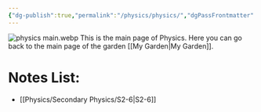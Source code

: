 ```yaml
---
{"dg-publish":true,"permalink":"/physics/physics/","dgPassFrontmatter":true}
---
```


![physics main.webp](/img/user/Doc%20and%20Pic/Pics/physics%20main.webp)
This is the main page of Physics.
Here you can go back to the main page of the garden [[My Garden\|My Garden]].

# Notes List:
- [[Physics/Secondary Physics/S2-6\|S2-6]]